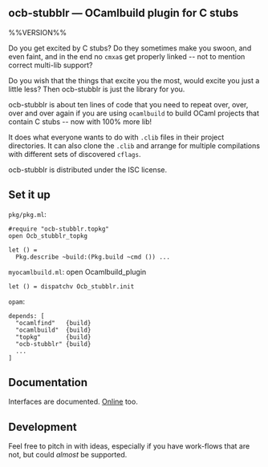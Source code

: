 ocb-stubblr — OCamlbuild plugin for C stubs
-------------------------------------------------------------------------------
%%VERSION%%

Do you get excited by C stubs? Do they sometimes make you swoon, and even faint,
and in the end no `cmxa`s get properly linked -- not to mention correct
multi-lib support?

Do you wish that the things that excite you the most, would excite you just a
little less? Then ocb-stubblr is just the library for you.

ocb-stubblr is about ten lines of code that you need to repeat over, over, over
and over again if you are using `ocamlbuild` to build OCaml projects that
contain C stubs -- now with 100% more lib!

It does what everyone wants to do with `.clib` files in their project
directories. It can also clone the `.clib` and arrange for multiple compilations
with different sets of discovered `cflags`.

ocb-stubblr is distributed under the ISC license.

## Set it up

`pkg/pkg.ml`:

    #require "ocb-stubblr.topkg"
    open Ocb_stubblr_topkg

    let () =
      Pkg.describe ~build:(Pkg.build ~cmd ()) ...

`myocamlbuild.ml`:
    open Ocamlbuild_plugin

    let () = dispatchv Ocb_stubblr.init

`opam`:

    depends: [
      "ocamlfind"   {build}
      "ocamlbuild"  {build}
      "topkg"       {build}
      "ocb-stubblr" {build}
      ...
    ]

## Documentation

Interfaces are documented. [Online][doc] too.

[doc]: https://pqwy.github.io/ocb-stubblr/doc

## Development

Feel free to pitch in with ideas, especially if you have work-flows that are
not, but could *almost* be supported.
